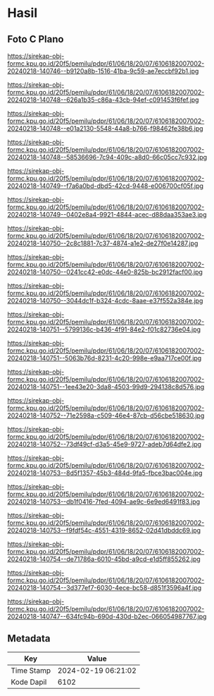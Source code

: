 # Hasil

## Foto C Plano

https://sirekap-obj-formc.kpu.go.id/20f5/pemilu/pdpr/61/06/18/20/07/6106182007002-20240218-140746--b9120a8b-1516-41ba-9c59-ae7eccbf92b1.jpg

https://sirekap-obj-formc.kpu.go.id/20f5/pemilu/pdpr/61/06/18/20/07/6106182007002-20240218-140748--626a1b35-c86a-43cb-94ef-c091453f6fef.jpg

https://sirekap-obj-formc.kpu.go.id/20f5/pemilu/pdpr/61/06/18/20/07/6106182007002-20240218-140748--e01a2130-5548-44a8-b766-f98462fe38b6.jpg

https://sirekap-obj-formc.kpu.go.id/20f5/pemilu/pdpr/61/06/18/20/07/6106182007002-20240218-140748--58536696-7c94-409c-a8d0-66c05cc7c932.jpg

https://sirekap-obj-formc.kpu.go.id/20f5/pemilu/pdpr/61/06/18/20/07/6106182007002-20240218-140749--f7a6a0bd-dbd5-42cd-9448-e006700cf05f.jpg

https://sirekap-obj-formc.kpu.go.id/20f5/pemilu/pdpr/61/06/18/20/07/6106182007002-20240218-140749--0402e8a4-9921-4844-acec-d88daa353ae3.jpg

https://sirekap-obj-formc.kpu.go.id/20f5/pemilu/pdpr/61/06/18/20/07/6106182007002-20240218-140750--2c8c1881-7c37-4874-a1e2-de27f0e14287.jpg

https://sirekap-obj-formc.kpu.go.id/20f5/pemilu/pdpr/61/06/18/20/07/6106182007002-20240218-140750--0241cc42-e0dc-44e0-825b-bc2912facf00.jpg

https://sirekap-obj-formc.kpu.go.id/20f5/pemilu/pdpr/61/06/18/20/07/6106182007002-20240218-140750--3044dc1f-b324-4cdc-8aae-e37f552a384e.jpg

https://sirekap-obj-formc.kpu.go.id/20f5/pemilu/pdpr/61/06/18/20/07/6106182007002-20240218-140751--5799136c-b436-4f91-84e2-f01c82736e04.jpg

https://sirekap-obj-formc.kpu.go.id/20f5/pemilu/pdpr/61/06/18/20/07/6106182007002-20240218-140751--5063b76d-8231-4c20-998e-e9aa717ce00f.jpg

https://sirekap-obj-formc.kpu.go.id/20f5/pemilu/pdpr/61/06/18/20/07/6106182007002-20240218-140751--1ee43e20-3da8-4503-99d9-294138c8d576.jpg

https://sirekap-obj-formc.kpu.go.id/20f5/pemilu/pdpr/61/06/18/20/07/6106182007002-20240218-140752--71e2598a-c509-46e4-87cb-d56cbe518630.jpg

https://sirekap-obj-formc.kpu.go.id/20f5/pemilu/pdpr/61/06/18/20/07/6106182007002-20240218-140752--73df49cf-d3a5-45e9-9727-adeb7d64dfe2.jpg

https://sirekap-obj-formc.kpu.go.id/20f5/pemilu/pdpr/61/06/18/20/07/6106182007002-20240218-140753--8d5f1357-45b3-484d-9fa5-fbce3bac004e.jpg

https://sirekap-obj-formc.kpu.go.id/20f5/pemilu/pdpr/61/06/18/20/07/6106182007002-20240218-140753--db1f0416-7fed-4094-ae9c-6e9ed6491f83.jpg

https://sirekap-obj-formc.kpu.go.id/20f5/pemilu/pdpr/61/06/18/20/07/6106182007002-20240218-140753--f9fdf54c-4551-4319-8652-02d41dbddc69.jpg

https://sirekap-obj-formc.kpu.go.id/20f5/pemilu/pdpr/61/06/18/20/07/6106182007002-20240218-140754--de71786a-6010-45bd-a9cd-e1d5ff855262.jpg

https://sirekap-obj-formc.kpu.go.id/20f5/pemilu/pdpr/61/06/18/20/07/6106182007002-20240218-140754--3d377ef7-6030-4ece-bc58-d851f3596a4f.jpg

https://sirekap-obj-formc.kpu.go.id/20f5/pemilu/pdpr/61/06/18/20/07/6106182007002-20240218-140747--634fc94b-690d-430d-b2ec-066054987767.jpg


## Metadata

| Key        | Value               |
| ---------- | ------------------- |
| Time Stamp | 2024-02-19 06:21:02 |
| Kode Dapil | 6102                |



